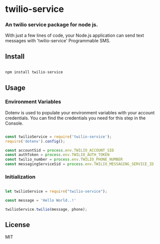 # twilio-service
### An twilio service package for node js.

<!-- 'twilio_service' is a package that includes several improvements and features including improved security, better performance, and new functionality to make it easier to use. -->

With just a few lines of code, your Node.js application can send text messages with 'twilio-service' Programmable SMS.

## Install

```javascript

npm install twilio-service

```

## Usage

### Environment Variables
Dotenv is used to populate your environment variables with your account credentials. You can find the credentials you need for this step in the Console.

```javascript

const twilioService = require('twilio-service');
require('dotenv').config();

const accountSid = process.env.TWILIO_ACCOUNT_SID
const authToken = process.env.TWILIO_AUTH_TOKEN
const twilio_number = process.env.TWILIO_PHONE_NUMBER
const messagingServiceSid = process.env.TWILIO_MESSAGING_SERVICE_ID

```
### Initialization
```javascript

let twilioService = require("twilio-service");

const message = 'Hello World..!'

twilioService.twilio(message, phone);

```
## License

MIT